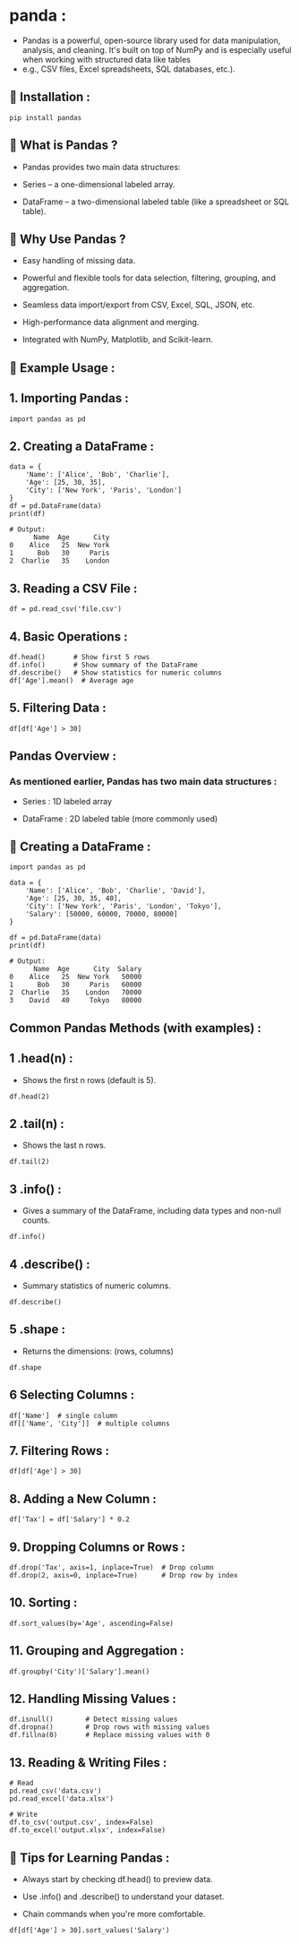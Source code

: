# panda :
- Pandas is a powerful, open-source library used for data manipulation, analysis, and cleaning. It's built on top of NumPy and is especially useful when working with structured data like tables 
- e.g., CSV files, Excel spreadsheets, SQL databases, etc.).

## 🔸 Installation :
```
pip install pandas
```
## 🔹 What is Pandas ?
- Pandas provides two main data structures:

- Series – a one-dimensional labeled array.

- DataFrame – a two-dimensional labeled table (like a spreadsheet or SQL table).

## 🔸 Why Use Pandas ?
- Easy handling of missing data.

- Powerful and flexible tools for data selection, filtering, grouping, and aggregation.

- Seamless data import/export from CSV, Excel, SQL, JSON, etc.

- High-performance data alignment and merging.

- Integrated with NumPy, Matplotlib, and Scikit-learn.

## 🔹 Example Usage :
## 1. Importing Pandas :
```
import pandas as pd
```
## 2. Creating a DataFrame :
```
data = {
    'Name': ['Alice', 'Bob', 'Charlie'],
    'Age': [25, 30, 35],
    'City': ['New York', 'Paris', 'London']
}
df = pd.DataFrame(data)
print(df)

# Output:
      Name  Age      City
0    Alice   25  New York
1      Bob   30     Paris
2  Charlie   35    London

```

## 3. Reading a CSV File :
```
df = pd.read_csv('file.csv')
```

## 4. Basic Operations :
```
df.head()       # Show first 5 rows
df.info()       # Show summary of the DataFrame
df.describe()   # Show statistics for numeric columns
df['Age'].mean()  # Average age

```

## 5. Filtering Data :
```
df[df['Age'] > 30]
```

## Pandas Overview :
### As mentioned earlier, Pandas has two main data structures :

- Series : 1D labeled array

- DataFrame : 2D labeled table (more commonly used)

## 📌 Creating a DataFrame :
```
import pandas as pd

data = {
    'Name': ['Alice', 'Bob', 'Charlie', 'David'],
    'Age': [25, 30, 35, 40],
    'City': ['New York', 'Paris', 'London', 'Tokyo'],
    'Salary': [50000, 60000, 70000, 80000]
}

df = pd.DataFrame(data)
print(df)

# Output:
      Name  Age      City  Salary
0    Alice   25  New York   50000
1      Bob   30     Paris   60000
2  Charlie   35    London   70000
3    David   40     Tokyo   80000

```

## Common Pandas Methods (with examples) :
## 1 .head(n) :
- Shows the first n rows (default is 5).
```
df.head(2)
```
## 2 .tail(n) :
- Shows the last n rows.
```
df.tail(2)
```

## 3 .info() :
- Gives a summary of the DataFrame, including data types and non-null counts.
```
df.info()
```

## 4 .describe() :
- Summary statistics of numeric columns.
```
df.describe()
```

## 5 .shape :
- Returns the dimensions: (rows, columns)
```
df.shape
```

## 6 Selecting Columns :
```
df['Name']  # single column
df[['Name', 'City']]  # multiple columns
```

## 7. Filtering Rows :
```
df[df['Age'] > 30]
```

## 8. Adding a New Column :
```
df['Tax'] = df['Salary'] * 0.2
```

## 9. Dropping Columns or Rows :
```
df.drop('Tax', axis=1, inplace=True)  # Drop column
df.drop(2, axis=0, inplace=True)      # Drop row by index
```

## 10. Sorting :
```
df.sort_values(by='Age', ascending=False)
```

## 11. Grouping and Aggregation :
```
df.groupby('City')['Salary'].mean()
```

## 12. Handling Missing Values :
```
df.isnull()        # Detect missing values
df.dropna()        # Drop rows with missing values
df.fillna(0)       # Replace missing values with 0
```

## 13. Reading & Writing Files :
```
# Read
pd.read_csv('data.csv')
pd.read_excel('data.xlsx')

# Write
df.to_csv('output.csv', index=False)
df.to_excel('output.xlsx', index=False)

```

## 🧠 Tips for Learning Pandas :
- Always start by checking df.head() to preview data.

- Use .info() and .describe() to understand your dataset.

- Chain commands when you're more comfortable.
```
df[df['Age'] > 30].sort_values('Salary')
```
